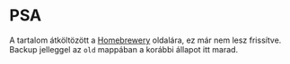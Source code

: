 # PSA

A tartalom átköltözött a [Homebrewery](https://homebrewery.naturalcrit.com/share/1wt6PKRhtXxZ-1bc3wgs8-IHmBOtheeGs99MfrQXZ91KF) oldalára, ez már nem lesz frissítve. Backup jelleggel az `old` mappában a korábbi állapot itt  marad.